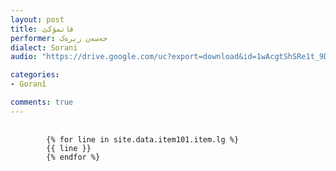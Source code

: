 ```yaml
---
layout: post
title: فاتمۆکێ
performer: حەسەن زیرەک
dialect: Sorani
audio: "https://drive.google.com/uc?export=download&id=1wAcgtShSRe1t_9D-GCHnalNuekjwQnlo"

categories:
- Goranî

comments: true
---
```


<div class="language-plaintext highlighter-rouge">
    <div class="highlight">
        <pre class="highlight">
            <code>
        {% for line in site.data.item101.item.lg %}
        {{ line }}
        {% endfor %}
            </code>
        </pre>
    </div>
</div>

